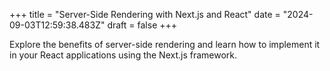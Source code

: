 +++
title = "Server-Side Rendering with Next.js and React"
date = "2024-09-03T12:59:38.483Z"
draft = false
+++

  Explore the benefits of server-side rendering and learn how to implement it in your React applications using the Next.js framework.
        